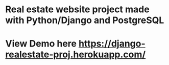 # Real estate website project made with Python/Django and PostgreSQL
# View Demo here https://django-realestate-proj.herokuapp.com/
